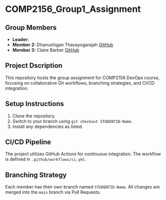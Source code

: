# COMP2156_Group1_Assignment
## Group Members
- **Leader:** 
- **Member 2:** Dhanushigan Thavayogarajah [GitHub](https://github.com/remilekuno/COMP2156_Group5_Assignment.git)
- **Member 3:** Claire Barber [GitHub](https://github.com/barberclaire/COMP2156)
## Project Dscription
This repository hosts the group assignment for COMP2156 DevOps course, focusing on
collaborative Git workflows, branching strategies, and CI/CD integration.

## Setup Instructions
1. Clone the repository.
2. Switch to your branch using `git checkout STUDENTID-Name`.
3. Install any dependencies as listed.

## CI/CD Pipeline
The project utilizes GitHub Actions for continuous integration. The workflow is defined
in `.github/workflows/ci.yml`.
## Branching Strategy
Each member has their own branch named `STUDENTID-Name`. All changes are
merged into the `main` branch via Pull Requests.